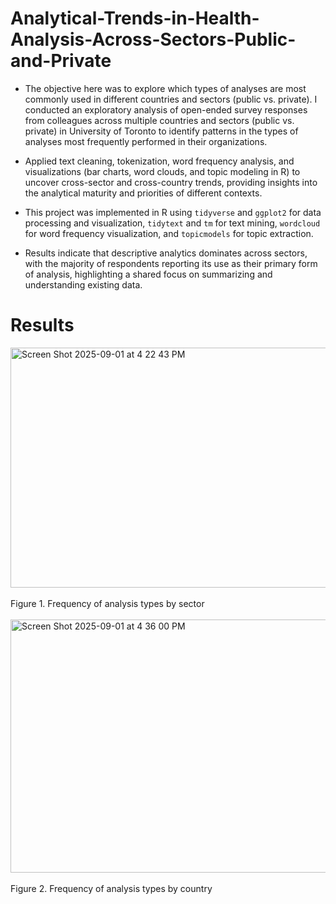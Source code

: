 # Analytical-Trends-in-Health-Analysis-Across-Sectors-Public-and-Private

* The objective here was to explore which types of analyses are most commonly used in different countries and sectors (public vs. private).
I conducted an exploratory analysis of open-ended survey responses from colleagues across multiple countries and sectors (public vs. private) in University of Toronto to identify patterns in the types of analyses most frequently performed in their organizations.

* Applied text cleaning, tokenization, word frequency analysis, and visualizations (bar charts, word clouds, and topic modeling in R) to uncover cross-sector and cross-country trends, providing insights into the analytical maturity and priorities of different contexts.

* This project was implemented in R using `tidyverse` and `ggplot2` for data processing and visualization, `tidytext` and `tm` for text mining, `wordcloud` for word frequency visualization, and `topicmodels` for topic extraction.

* Results indicate that descriptive analytics dominates across sectors, with the majority of respondents reporting its use as their primary form of analysis, highlighting a shared focus on summarizing and understanding existing data.

# Results

<img width="613" height="384" alt="Screen Shot 2025-09-01 at 4 22 43 PM" src="https://github.com/user-attachments/assets/7756e5b7-50b1-4013-b40d-996eb335671e" /><br><br>
Figure 1. Frequency of analysis types by sector <br><br>
<img width="1387" height="405" alt="Screen Shot 2025-09-01 at 4 36 00 PM" src="https://github.com/user-attachments/assets/a528688f-b36e-4834-aa8b-82211cd437f4" /><br><br>
Figure 2. Frequency of analysis types by country<br>


